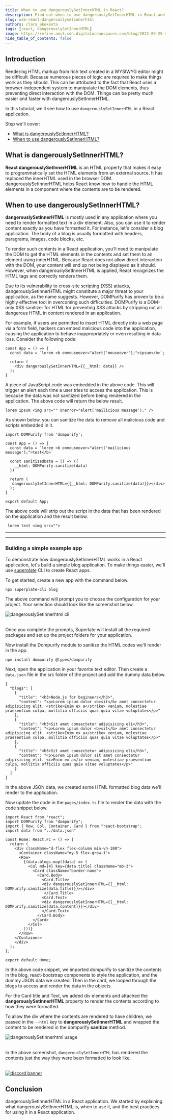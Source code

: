 ```yaml
---
title: When to use dangerouslySetInnerHTML in React?
description: Find out when to use dangerouslySetInnerHTML in React and how it can help avoid XSS attacks.
slug: use-react-dangerouslysetinnerhtml
authors: clara_ekekenta
tags: [react, dangerouslySetInnerHTML]
image: https://refine.ams3.cdn.digitaloceanspaces.com/blog/2022-09-25-react-dangerouslyInnerhtml/social.png
hide_table_of_contents: false
---
```





## Introduction
Rendering HTML markup from rich text created in a WYSIWYG editor might be difficult. Because numerous pieces of logic are required to make things work as they should. This can be attributed to the fact that React uses a browser-independent system to manipulate the DOM elements, thus preventing direct interaction with the DOM. Things can be pretty much easier and faster with dangerouslySetInnerHTML.

In this tutorial, we'll see how to use `dangerouslySetInnerHTML` in a React application.

Step we'll cover:
- [What is dangerouslySetInnerHTML?](#what-is-dangerouslysetinnerhtml)
- [When to use dangerouslySetInnerHTML?](#when-to-use-dangerouslysetinnerhtml)

## What is dangerouslySetInnerHTML?
**React dangerouslySetInnerHTML** is an HTML property that makes it easy to programmatically set the HTML elements from an external source. It has replaced the innerHTML used in the browser DOM.
dangerouslySetInnerHTML helps React know how to handle the HTML elements in a component where the contents are to be rendered.

## When to use dangerouslySetInnerHTML?
**dangerouslySetInnerHTML** is mostly used in any application where you need to render formatted text in a div element. Also, you can use it to render content exactly as you have formatted it. For instance, let's consider a blog application. The body of a blog is usually formatted with headers, paragrams, images, code blocks, etc.

To render such contents in a React application, you'll need to manipulate the DOM to get the HTML elements in the contents and set them to an element using innerHTML. Because React does not allow direct interaction with the DOM, your content will end up not being displayed as it should. However, when dangerouslySetInnerHTML is applied, React recognizes the HTML tags and correctly renders them.

Due to its vulnerability to cross-site scripting (XSS) attacks, dangerouslySetInnerHTML might constitute a major threat to your application, as the name suggests. However, DOMPurify has proven to be a highly effective tool in overcoming such difficulties. DOMPurify is a DOM-only XSS sanitizer for HTML for preventing XSS attacks by stripping out all dangerous HTML in content rendered in an application.

For example, if users are permitted to insert HTML directly into a web page via a form field, hackers can embed malicious code into the application, causing the application to behave inappropriately or even resulting in data loss. Consider the following code:

```tsx
const App = () => {
  const data = `lorem <b onmouseover="alert('mouseover');">ipsum</b>`;

  return (
    <div dangerouslySetInnerHTML={{__html: data}} />
  );
}
```
A piece of JavaScript code was embedded in the above code. This will trigger an alert each time a user tries to access the application. This is because the data was not sanitized before being rendered in the application. The above code will return the below result.

```tsx
lorem ipsum <img src="" onerror="alert('mailicious message');" />
```


As shown below, you can sanitize the data to remove all malicious code and scripts embedded in it.

```tsx
import DOMPurify from 'dompurify';

const App = () => {
  const data = `lorem <b onmouseover="alert('mailicious message');">test</b>`

  const sanitizedData = () => ({
    __html: DOMPurify.sanitize(data)
  })

  return (
   dangerouslySetInnerHTML={{__html: DOMPurify.sanitize(data)}}></div>
  );
}

export default App;
```
The above code will strip out the script in the data that has been rendered on the application and the result below.

```tsx
 lorem test <img src="">
```

---

<PromotionBanner title="Does your CRUD app need server state management?" image="/img/mui_banner.png" />

---


### Building a simple example app
To demonstrate how dangerouslySetInnerHTML works in a React application, let's build a simple blog application. To make things easier, we'll use  [superplate](https://github.com/pankod/superplate) CLI to create React apps.

To get started, create a new app with the command below.

```
npx superplate-cli blog
```
The above command will prompt you to choose the configuration for your project. Your selection should look like the screenshot below.

<div class="img-container" align-items="center" style={{alignSelf:"center", width:"400px"}} >
   <img   src="https://refine.ams3.cdn.digitaloceanspaces.com/blog/2022-09-25-react-dangerouslyInnerhtml/dangerouslySetInnerhtml-cli.png"  alt="dangerouslySetInnerhtml cli" />
</div>

<br/>



Once you complete the prompts, Superlate will install all the required packages and set up the project folders for your application.

Now install the Dompurify module to sanitize the HTML codes we'll render in the app.

```
npm install dompurify @types/dompurify
```

Next, open the application in your favorite text editor. Then create a `data.json` file in the src folder of the project and add the dummy data below.

```tsx
{
  "blogs": [
    {
      "title": "<h3>Node.js for begineers</h3>",
      "content": "<p>Lorem ipsum dolor <b>sit</b> amet consectetur adipisicing elit. <strike>Enim ex a</strike> veniam, molestiae praesentium culpa, mollitia officiis quas quia vitae voluptates</p>"
    },
    {
      "title": "<h3>Sit amet consectetur adipisicing eli</h3>",
      "content": "<p>Lorem ipsum dolor <b>sit</b> amet consectetur adipisicing elit. <strike>Enim ex a</strike> veniam, molestiae praesentium culpa, mollitia officiis quas quia vitae voluptates</p>"
    },
    {
      "title": "<h3>Sit amet consectetur adipisicing eli</h3>",
      "content": "<p>Lorem ipsum dolor sit amet consectetur adipisicing elit. <i>Enim ex a</i> veniam, molestiae praesentium culpa, mollitia officiis quas quia vitae voluptates</p>"
    }
  ]
}
```
In the above JSON data, we created some HTML formatted blog data we'll render to the application.

Now update the code in the `pages/index.ts` file to render the data with the code snippet below.

```tsx
import React from "react";
import DOMPurify from "dompurify";
import { Row, Col, Container, Card } from "react-bootstrap";
import data from "../data.json"

const Home: React.FC = () => {
  return (
    <div className="d-flex flex-column min-vh-100">
      <Container className="my-5 flex-grow-1">
      <Row>
        {(data.blogs.map((data) => (
          <Col md={4} key={data.title} className="mb-3">
            <Card className="border-none">
              <Card.Body>
                <Card.Title>
                <div dangerouslySetInnerHTML={{__html: DOMPurify.sanitize(data.title)}}></div>
                 </Card.Title>
                <Card.Text>
                <div dangerouslySetInnerHTML={{__html: DOMPurify.sanitize(data.content)}}></div>
                </Card.Text>
              </Card.Body>
            </Card>
          </Col>
        )))}
      </Row>
    </Container>
    </div>
  );
};

export default Home;
```

In the above code snippet, we imported dompurify to sanitize the contents in the blog, react-bootstrap components to style the application, and the dummy JSON data we created. Then in the card, we looped through the blogs to access and render the data in the objects.

 For the Card title and Text, we added div elements and attached the **dangerouslySetInnerHTML** property to render the contents according to how they were formatted.

 To allow the div where the contents are rendered to have children, we passed in the `--html` key to **dangerouslySetInnerHTML** and wrapped the content to be rendered in the dompurify **sanitize** method.



<div class="img-container" align-items="center" >
   <img   src="https://refine.ams3.cdn.digitaloceanspaces.com/blog/2022-09-25-react-dangerouslyInnerhtml/dangerouslySetInnerhtml-usage.png"  alt="dangerouslySetInnerhtml usage" />
</div>

<br/>

In the above screenshot, `dangerouslySetInnerHTML` has rendered the contents just the way they were been formatted to look like.

<br/>
<div>
<a href="https://discord.gg/refine">
  <img  src="/img/discord_big_blue.png" alt="discord banner" />
</a>
</div>

## Conclusion
dangerouslySetInnerHTML in a React application. We started by explaining what dangerouslySetInnerHTML is, when to use it, and the best practices for using it in a React application.
